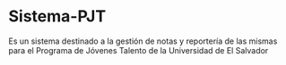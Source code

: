 # Sistema-PJT
Es un sistema destinado a la gestión de notas y reportería de las mismas para el Programa de Jóvenes Talento de la Universidad de El Salvador
